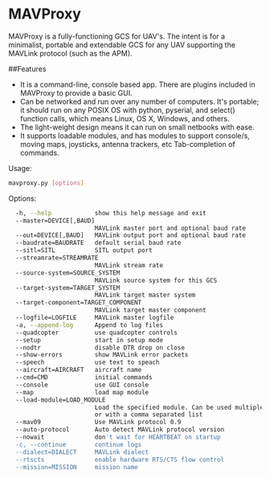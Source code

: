 # MAVProxy

MAVProxy is a fully-functioning GCS for UAV's. The intent is for a minimalist, portable and extendable GCS for any UAV supporting the MAVLink protocol (such as the APM).

##Features
+ It is a command-line, console based app. There are plugins included in MAVProxy to provide a basic GUI.
+ Can be networked and run over any number of computers.
It's portable; it should run on any POSIX OS with python, pyserial, and select() function calls, which means Linux, OS X, Windows, and others.
+ The light-weight design means it can run on small netbooks with ease.
+ It supports loadable modules, and has modules to support console/s, moving maps, joysticks, antenna trackers, etc
Tab-completion of commands.


Usage:
```bash
mavproxy.py [options]
```
Options:
```bash
  -h, --help            show this help message and exit
  --master=DEVICE[,BAUD]
                        MAVLink master port and optional baud rate
  --out=DEVICE[,BAUD]   MAVLink output port and optional baud rate
  --baudrate=BAUDRATE   default serial baud rate
  --sitl=SITL           SITL output port
  --streamrate=STREAMRATE
                        MAVLink stream rate
  --source-system=SOURCE_SYSTEM
                        MAVLink source system for this GCS
  --target-system=TARGET_SYSTEM
                        MAVLink target master system
  --target-component=TARGET_COMPONENT
                        MAVLink target master component
  --logfile=LOGFILE     MAVLink master logfile
  -a, --append-log      Append to log files
  --quadcopter          use quadcopter controls
  --setup               start in setup mode
  --nodtr               disable DTR drop on close
  --show-errors         show MAVLink error packets
  --speech              use text to speach
  --aircraft=AIRCRAFT   aircraft name
  --cmd=CMD             initial commands
  --console             use GUI console
  --map                 load map module
  --load-module=LOAD_MODULE
                        Load the specified module. Can be used multiple times,
                        or with a comma separated list
  --mav09               Use MAVLink protocol 0.9
  --auto-protocol       Auto detect MAVLink protocol version
  --nowait              don't wait for HEARTBEAT on startup
  -c, --continue        continue logs
  --dialect=DIALECT     MAVLink dialect
  --rtscts              enable hardware RTS/CTS flow control
  --mission=MISSION     mission name
```
